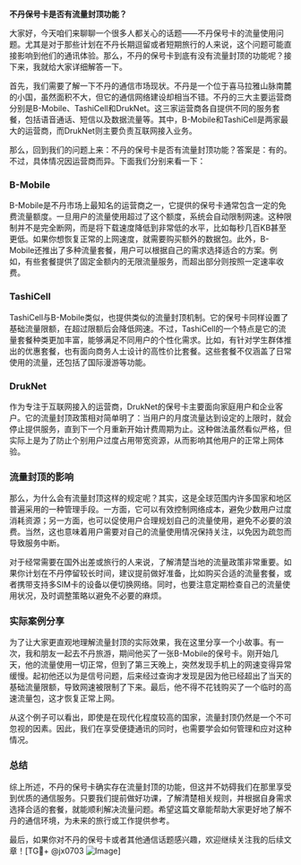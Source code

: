 **不丹保号卡是否有流量封顶功能？**

大家好，今天咱们来聊聊一个很多人都关心的话题——不丹保号卡的流量使用问题。尤其是对于那些计划在不丹长期逗留或者短期旅行的人来说，这个问题可能直接影响到他们的通讯体验。那么，不丹的保号卡到底有没有流量封顶的功能呢？接下来，我就给大家详细解答一下。

首先，我们需要了解一下不丹的通信市场现状。不丹是一个位于喜马拉雅山脉南麓的小国，虽然面积不大，但它的通信网络建设却相当不错。不丹的三大主要运营商分别是B-Mobile、TashiCell和DrukNet。这三家运营商各自提供不同的服务套餐，包括语音通话、短信以及数据流量等。其中，B-Mobile和TashiCell是两家最大的运营商，而DrukNet则主要负责互联网接入业务。

那么，回到我们的问题上来：不丹的保号卡是否有流量封顶功能？答案是：有的。不过，具体情况因运营商而异。下面我们分别来看一下：

### B-Mobile

B-Mobile是不丹市场上最知名的运营商之一，它提供的保号卡通常包含一定的免费流量额度。一旦用户的流量使用超过了这个额度，系统会自动限制网速。这种限制并不是完全断网，而是将下载速度降低到非常低的水平，比如每秒几百KB甚至更低。如果你想恢复正常的上网速度，就需要购买额外的数据包。此外，B-Mobile还推出了多种流量套餐，用户可以根据自己的需求选择适合的方案。例如，有些套餐提供了固定金额内的无限流量服务，而超出部分则按照一定速率收费。

### TashiCell

TashiCell与B-Mobile类似，也提供类似的流量封顶机制。它的保号卡同样设置了基础流量限额，在超过限额后会降低网速。不过，TashiCell的一个特点是它的流量套餐种类更加丰富，能够满足不同用户的个性化需求。比如，有针对学生群体推出的优惠套餐，也有面向商务人士设计的高性价比套餐。这些套餐不仅涵盖了日常使用的流量，还包括了国际漫游等功能。

### DrukNet

作为专注于互联网接入的运营商，DrukNet的保号卡主要面向家庭用户和企业客户。它的流量封顶政策相对简单明了：当用户的月度流量达到设定的上限时，就会停止提供服务，直到下一个月重新开始计费周期为止。这种做法虽然看似严格，但实际上是为了防止个别用户过度占用带宽资源，从而影响其他用户的正常上网体验。

### 流量封顶的影响

那么，为什么会有流量封顶这样的规定呢？其实，这是全球范围内许多国家和地区普遍采用的一种管理手段。一方面，它可以有效控制网络成本，避免少数用户过度消耗资源；另一方面，也可以促使用户合理规划自己的流量使用，避免不必要的浪费。当然，这也意味着用户需要对自己的流量使用情况保持关注，以免因为疏忽而导致服务中断。

对于经常需要在国外出差或旅行的人来说，了解清楚当地的流量政策非常重要。如果你计划在不丹停留较长时间，建议提前做好准备，比如购买合适的流量套餐，或者携带支持多SIM卡的设备以便切换网络。同时，也要注意定期检查自己的流量使用状况，及时调整策略以避免不必要的麻烦。

### 实际案例分享

为了让大家更直观地理解流量封顶的实际效果，我在这里分享一个小故事。有一次，我和朋友一起去不丹旅游，期间他买了一张B-Mobile的保号卡。刚开始几天，他的流量使用一切正常，但到了第三天晚上，突然发现手机上的网速变得异常缓慢。起初他还以为是信号问题，后来经过查询才发现是因为他已经超出了当天的基础流量限额，导致网速被限制了下来。最后，他不得不花钱购买了一个临时的高速流量包，这才恢复正常上网。

从这个例子可以看出，即使是在现代化程度较高的国家，流量封顶仍然是一个不可忽视的因素。因此，我们在享受便捷通讯的同时，也需要学会如何管理和应对这种情况。

### 总结

综上所述，不丹的保号卡确实存在流量封顶的功能，但这并不妨碍我们在那里享受到优质的通信服务。只要我们提前做好功课，了解清楚相关规则，并根据自身需求选择合适的套餐，就能顺利解决流量问题。希望这篇文章能帮助大家更好地了解不丹的通信环境，为未来的旅行或工作提供参考。

最后，如果你对不丹的保号卡或者其他通信话题感兴趣，欢迎继续关注我的后续文章！[TG💪+ @jx0703 ![Image](https://github.com/user-attachments/assets/dbca1d08-cadb-493c-b0ec-ad6f7a83f270)]